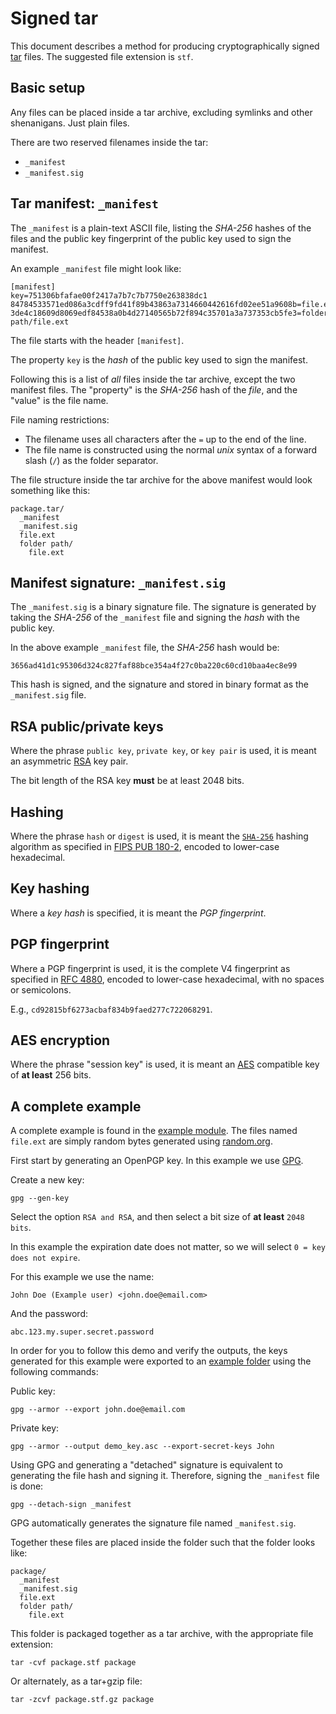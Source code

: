 # Signed tar

This document describes a method for producing cryptographically
signed [tar](https://en.wikipedia.org/wiki/Tar_%28computing%29) files.
The suggested file extension is `stf`.

## Basic setup

Any files can be placed inside a tar archive, excluding
symlinks and other shenanigans. Just plain files.

There are two reserved filenames inside the tar:

* `_manifest`
* `_manifest.sig`

## Tar manifest: `_manifest`

The `_manifest` is a plain-text ASCII file, listing the *SHA-256*
hashes of the files and the public key fingerprint of the
public key used to sign the manifest.

An example `_manifest` file might look like:

	[manifest]
	key=751306bfafae00f2417a7b7c7b7750e263838dc1
	84784533571ed086a3cdff9fd41f89b43863a7314660442616fd02ee51a9608b=file.ext
	3de4c18609d8069edf84538a0b4d27140565b72f894c35701a3a737353cb5fe3=folder path/file.ext

The file starts with the header `[manifest]`.

The property `key` is the *hash* of the public key used to sign
the manifest.

Following this is a list of *all* files inside the tar archive,
except the two manifest files. The "property" is the *SHA-256* hash
of the *file*, and the "value" is the file name.

File naming restrictions:

* The filename uses all characters after the `=` up to the end of the line.
* The file name is constructed using the normal *unix* syntax of a forward
	slash (`/`) as the folder separator.

The file structure inside the tar archive for the above manifest would
look something like this:

	package.tar/
	  _manifest
	  _manifest.sig
	  file.ext
	  folder path/
	    file.ext

## Manifest signature: `_manifest.sig`

The `_manifest.sig` is a binary signature file. The signature is generated
by taking the *SHA-256* of the `_manifest` file and signing the *hash*
with the public key.

In the above example `_manifest` file, the *SHA-256* hash would be:

	3656ad41d1c95306d324c827faf88bce354a4f27c0ba220c60cd10baa4ec8e99

This hash is signed, and the signature and stored in binary format as
the `_manifest.sig` file.

## RSA public/private keys

Where the phrase `public key`, `private key`, or `key pair` is used, it is meant
an asymmetric [RSA][w_rsa] key pair.

The bit length of the RSA key **must** be at least 2048 bits.

## Hashing

Where the phrase `hash` or `digest` is used, it is meant the [`SHA-256`][w_sha2] hashing
algorithm as specified in [FIPS PUB 180-2](fips180), encoded to lower-case hexadecimal.

## Key hashing

Where a *key hash* is specified, it is meant the *PGP fingerprint*.

## PGP fingerprint

Where a PGP fingerprint is used, it is the complete V4 fingerprint as specified in
[RFC 4880](https://tools.ietf.org/html/rfc4880#section-12.2), encoded to lower-case
hexadecimal, with no spaces or semicolons.

E.g., `cd92815bf6273acbaf834b9faed277c722068291`.

## AES encryption

Where the phrase "session key" is used, it is meant an [AES][w_aes]
compatible key of **at least** 256 bits.

[w_rsa]: https://en.wikipedia.org/wiki/RSA_(cryptosystem)
[w_sha2]: https://en.wikipedia.org/wiki/SHA-2
[w_aes]: https://en.wikipedia.org/wiki/Advanced_Encryption_Standard
[fips180]: http://csrc.nist.gov/publications/fips/fips180-2/fips180-2.pdf

## A complete example

A complete example is found in the [example module](https://github.com/sdmp/signed-tar-npm/).
The files named `file.ext` are simply random bytes
generated using [random.org](http://random.org).

First start by generating an OpenPGP key. In this example we use [GPG](https://www.gnupg.org/).

Create a new key:

	gpg --gen-key

Select the option `RSA and RSA`, and then select a bit size
of **at least** `2048 bits`.

In this example the expiration date does not matter, so we
will select `0 = key does not expire`.

For this example we use the name:

	John Doe (Example user) <john.doe@email.com>

And the password:

	abc.123.my.super.secret.password

In order for you to follow this demo and verify the outputs, the keys
generated for this example were exported to an
[example folder](https://github.com/sdmp/signed-tar-npm/) using the
following commands:

Public key:

	gpg --armor --export john.doe@email.com

Private key:

	gpg --armor --output demo_key.asc --export-secret-keys John

Using GPG and generating a "detached" signature is equivalent
to generating the file hash and signing it. Therefore, signing
the `_manifest` file is done:

	gpg --detach-sign _manifest

GPG automatically generates the signature file named `_manifest.sig`.

Together these files are placed inside the folder such that
the folder looks like:

	package/
	  _manifest
	  _manifest.sig
	  file.ext
	  folder path/
	    file.ext

This folder is packaged together as a tar archive, with the
appropriate file extension:

	tar -cvf package.stf package

Or alternately, as a tar+gzip file:

	tar -zcvf package.stf.gz package
